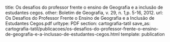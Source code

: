 title: Os desafios do professor frente o ensino de Geografia e a inclusão de estudantes cegos.
other:  Boletim de Geografia, v. 29, n. 1,p. 5-16, 2012.
url: Os Desafios do Professor Frente o Ensino de Geografia e a Inclusão de Estudantes Cegos.pdf
urltype: PDF
section: cartografia-tatil
save_as: cartografia-tatil/publicacoes/os-desafios-do-professor-frente-o-ensino-de-geografia-e-a-inclusao-de-estudantes-cegos.html
template: publication
